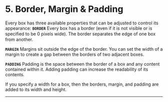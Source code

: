 # 5. Border, Margin & Padding

Every box has three available properties that can be adjusted to control its appearance:
**`BORDER`**
Every box has a border (even if it is not visible or is speciﬁed to be 0 pixels wide). The border separates the edge of one box from another.

**`MARGIN`**
Margins sit outside the edge of the border. You can set the width of a margin to create a gap between the borders of two adjacent boxes.

**`PADDING`**
Padding is the space between the border of a box and any content contained within it. Adding padding can increase the readability of its contents.

If you specify a width for a box, then the borders, margin, and padding are added to its width and height.

---
